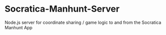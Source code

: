 # Socratica-Manhunt-Server
Node.js server for coordinate sharing / game logic to and from the Socratica Manhunt App
